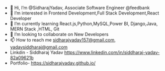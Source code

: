 - 👋 Hi, I’m @SidharajYadav, Associate Software Engineer @feedbank   
- 👀 I’m interested in Frontend Development,Full Stack Development,React Developer   
- 🌱 I’m currently learning React.js,Python,MySQL,Power BI, Django,Java, MERN Stack ,HTML, Git 
- 💞️ I’m looking to collaborate on New Developers     
- 📫 How to reach me sidharajyadav157@gmail.com, yadavsiddharaj@gmail.com  
- Linkdin - Siddharaj Yadav  https://www.linkedin.com/in/siddharaj-yadav-82a09621b   
- Portfolio- https://sidharajyadav.github.io/ 
<!--- 
SidharajYadav/SidharajYadav is a ✨ special ✨ repository because its `README.md` (this file) appears on your GitHub profile.
You can click the Preview link to take a look at your changes..
--->

 
